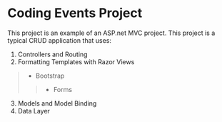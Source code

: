 ﻿# Coding Events Project

This project is an example of an ASP.net MVC project.  This project is a typical CRUD application that uses:
1.  Controllers and Routing
2.  Formatting Templates with Razor Views
> *  Bootstrap
>> * Forms

3.  Models and Model Binding
4.  Data Layer

